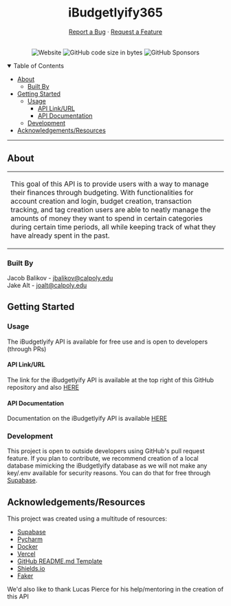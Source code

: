 <h1 align="center">
  iBudgetlyify365
</h1>

<div align="center">
  <a href="https://github.com/balikovja/iBudgetlyify365/issues/new?assignees=&labels=bug&template=01_BUG_REPORT.md&title=bug%3A+">Report a Bug</a>
  ·
  <a href="https://github.com/balikovja/iBudgetlyify365/issues/new?assignees=&labels=enhancement&template=02_FEATURE_REQUEST.md&title=feat%3A+">Request a Feature</a>
</div>

<div align="center">
<br />

![Website](https://img.shields.io/website?down_message=offline&up_message=online&url=https%3A%2F%2Fibudgetlyify365.vercel.app%2Fdocs)
![GitHub code size in bytes](https://img.shields.io/github/languages/code-size/balikovja/iBudgetlyify365?color=0ec0ac)
![GitHub Sponsors](https://img.shields.io/github/sponsors/balikovja?color=blueviolet)

</div>

<details open="open">
<summary>Table of Contents</summary>

- [About](#about)
  - [Built By](#built-by)
- [Getting Started](#getting-started)
  - [Usage](#usage)
    - [API Link/URL](#api-linkurl)
    - [API Documentation](#api-documentation)
  - [Development](#development)
- [Acknowledgements/Resources](#acknowledgementsresources)

</details>

---

## About

<table>
<tr>
<td>

This goal of this API is to provide users with a way to manage their finances through budgeting. With functionalities for account creation and login, budget creation, transaction tracking, and tag creation users are able to neatly manage the amounts of money they want to spend in certain categories during certain time periods, all while keeping track of what they have already spent in the past. 
  
</td>
</tr>
</table>

### Built By

Jacob Balikov - jbalikov@calpoly.edu  
Jake Alt - joalt@calpoly.edu
  
## Getting Started

### Usage
 
The iBudgetlyify API is available for free use and is open to developers (through PRs)

#### API Link/URL

The link for the iBudgetlyify API is available at the top right of this GitHub repository and also [HERE](https://ibudgetlyify365.vercel.app)

#### API Documentation

Documentation on the iBudgetlyify API is available [HERE](https://ibudgetlyify365.vercel.app/docs)

### Development

This project is open to outside developers using GitHub's pull request feature. If you plan to contribute, we recommend creation of a local database mimicking the iBudgetlyify database as we will not make any key/.env available for security reasons. You can do that for free through [Supabase](https://supabase.com).

## Acknowledgements/Resources

This project was created using a multitude of resources:
- [Supabase](https://supabase.com)
- [Pycharm](https://www.jetbrains.com/pycharm/)
- [Docker](https://www.docker.com)
- [Vercel](https://vercel.com)
- [GitHub README.md Template](https://github.com/dec0dOS/amazing-github-template)
- [Shields.io](https://shields.io)
- [Faker](https://fakerjs.dev)

We'd also like to thank Lucas Pierce for his help/mentoring in the creation of this API

